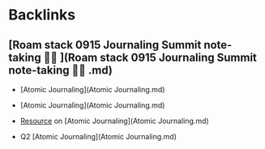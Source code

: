 
# Backlinks
## [Roam stack 0915 Journaling Summit note-taking 🏄‍♀️ ](Roam stack 0915 Journaling Summit note-taking 🏄‍♀️ .md)
- [Atomic Journaling](Atomic Journaling.md)

- [Atomic Journaling](Atomic Journaling.md)

- [Resource](Resource.md) on [Atomic Journaling](Atomic Journaling.md)

- Q2 [Atomic Journaling](Atomic Journaling.md)

